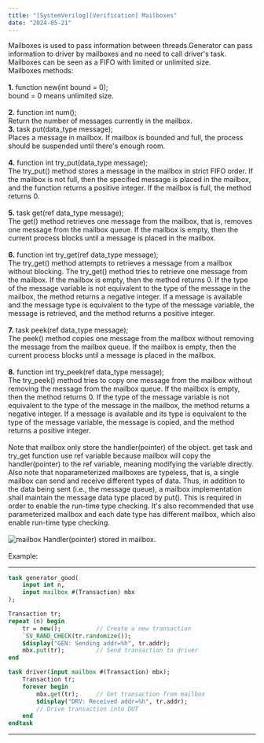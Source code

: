 ```yaml
---
title: "[SystemVerilog][Verification] Mailboxes"
date: "2024-05-21"
---
```


Mailboxes is used to pass information between threads.Generator can pass information to driver by mailboxes and no need to call driver's task. Mailboxes can be seen as a FIFO with limited or unlimited size.\
Mailboxes methods:\
\
**1.** function new(int bound = 0);\
bound = 0 means unlimited size.\
\
**2.** function int num();\
Return the number of messages currently in the mailbox.
\
**3.** task put(data_type message);\
Places a message in mailbox. If mailbox is bounded and full, the process should be suspended until there's enough room.\
\
**4.** function int try_put(data_type message);\
The try_put() method stores a message in the mailbox in strict FIFO order. If the mailbox is not full, then the specified message is placed in the mailbox, and the function returns a positive integer. If the mailbox is full, the method returns 0.\
\
**5.** task get(ref data_type message);\
The get() method retrieves one message from the mailbox, that is, removes one message from the mailbox queue. If the mailbox is empty, then the current process blocks until a message is placed in the mailbox.\
\
**6.** function int try_get(ref data_type message);\
The try_get() method attempts to retrieves a message from a mailbox without blocking. The try_get() method tries to retrieve one message from the mailbox. If the mailbox is empty, then the method returns 0. If the type of the message variable is not equivalent to the type of the message in the mailbox, the method returns a negative integer. If a message is available and the message type is equivalent to the type of the message variable, the message is retrieved, and the method returns a positive integer.\
\
**7.** task peek(ref data_type message);\
The peek() method copies one message from the mailbox without removing the message from the mailbox queue. If the mailbox is empty, then the current process blocks until a message is placed in the mailbox.\
\
**8.** function int try_peek(ref data_type message);\
The try_peek() method tries to copy one message from the mailbox without removing the message from the mailbox queue. If the mailbox is empty, then the method returns 0. If the type of the message variable is not equivalent to the type of the message in the mailbox, the method returns a negative integer. If a message is available and its type is equivalent to the type of the message variable, the message is copied, and the method returns a positive integer.\
\
Note that mailbox only store the handler(pointer) of the object. get task and try_get function use ref variable because mailbox will copy the handler(pointer) to the ref variable, meaning modifying the variable directly.\
Also note that noparameterized mailboxes are typeless, that is, a single mailbox can send and receive different types of data. Thus, in addition to the data being sent (i.e., the message queue), a mailbox implementation shall maintain the message data type placed by put(). This is required in order to enable the run-time type checking. It's also recommended that use parameterized mailbox and each date type has different mailbox, which also enable run-time type checking.\
\
![mailbox](/posts/20240521/mailbox.png)
Handler(pointer) stored in mailbox.\
\
Example:

---

```SystemVerilog
task generator_good(
	input int n,
	input mailbox #(Transaction) mbx
);

Transaction tr;
repeat (n) begin
	tr = new();          // Create a new transaction
	`SV_RAND_CHECK(tr.randomize());
	$display("GEN: Sending addr=%h", tr.addr);
	mbx.put(tr);         // Send transaction to driver
end

task driver(input mailbox #(Transaction) mbx);
	Transaction tr;
	forever begin
		mbx.get(tr);     // Get transaction from mailbox
		$display("DRV: Received addr=%h", tr.addr);
		// Drive transaction into DUT
	end
endtask
```

---
